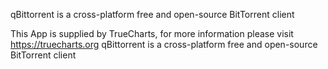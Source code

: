 qBittorrent is a cross-platform free and open-source BitTorrent client

This App is supplied by TrueCharts, for more information please visit https://truecharts.org
qBittorrent is a cross-platform free and open-source BitTorrent client
